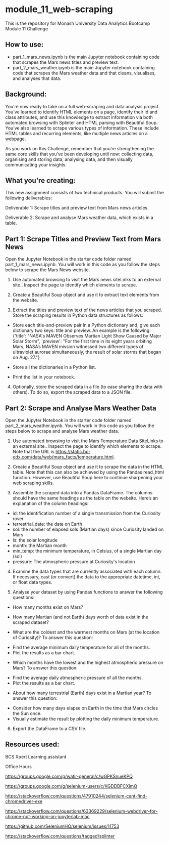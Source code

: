 # module_11_web-scraping

This is the repository for Monash University Data Analytics Bootcamp Module 11 Challenge

How to use:
--------------------------------------------------------------------------------------------------------------------------------

* part_1_mars_news.ipynb is the main Jupyter notebook containing code that scrapes the Mars news titles and preview text.
* part_2_mars_weather.ipynb is the main Jupyter notebook containing code that scrapes the Mars weather data and that cleans, visualises, and analyses that data.


Background:
--------------------------------------------------------------------------------------------------------------------------------
You’re now ready to take on a full web-scraping and data analysis project. You’ve learned to identify HTML elements on a page, identify their id and class attributes, and use this knowledge to extract information via both automated browsing with Splinter and HTML parsing with Beautiful Soup. You’ve also learned to scrape various types of information. These include HTML tables and recurring elements, like multiple news articles on a webpage.

As you work on this Challenge, remember that you’re strengthening the same core skills that you’ve been developing until now: collecting data, organising and storing data, analysing data, and then visually communicating your insights.

What you're creating:
--------------------------------------------------------------------------------------------------------------------------------
This new assignment consists of two technical products. You will submit the following deliverables:

Deliverable 1: Scrape titles and preview text from Mars news articles.

Deliverable 2: Scrape and analyse Mars weather data, which exists in a table.

Part 1: Scrape Titles and Preview Text from Mars News
--------------------------------------------------------------------------------------------------------------------------------

Open the Jupyter Notebook in the starter code folder named part_1_mars_news.ipynb. You will work in this code as you follow the steps below to scrape the Mars News website.

1. Use automated browsing to visit the Mars news siteLinks to an external site.. Inspect the page to identify which elements to scrape.

2. Create a Beautiful Soup object and use it to extract text elements from the website.

3. Extract the titles and preview text of the news articles that you scraped. Store the scraping results in Python data structures as follows:
* Store each title-and-preview pair in a Python dictionary and, give each dictionary two keys: title and preview. An example is the following:
{'title': "NASA's MAVEN Observes Martian Light Show Caused by Major Solar Storm", 
 'preview': "For the first time in its eight years orbiting Mars, NASA’s MAVEN mission witnessed two different types of ultraviolet aurorae simultaneously, the result of solar storms that began on Aug. 27."}


* Store all the dictionaries in a Python list.

* Print the list in your notebook.

4. Optionally, store the scraped data in a file (to ease sharing the data with others). To do so, export the scraped data to a JSON file.

Part 2: Scrape and Analyse Mars Weather Data
--------------------------------------------------------------------------------------------------------------------------------

Open the Jupyter Notebook in the starter code folder named part_2_mars_weather.ipynb. You will work in this code as you follow the steps below to scrape and analyse Mars weather data.

1. Use automated browsing to visit the Mars Temperature Data SiteLinks to an external site.. Inspect the page to identify which elements to scrape. Note that the URL is https://static.bc-edx.com/data/web/mars_facts/temperature.html.

2. Create a Beautiful Soup object and use it to scrape the data in the HTML table. Note that this can also be achieved by using the Pandas read_html function. However, use Beautiful Soup here to continue sharpening your web scraping skills.

3. Assemble the scraped data into a Pandas DataFrame. The columns should have the same headings as the table on the website. Here’s an explanation of the column headings:

* id: the identification number of a single transmission from the Curiosity rover
* terrestrial_date: the date on Earth
* sol: the number of elapsed sols (Martian days) since Curiosity landed on Mars
* ls: the solar longitude
* month: the Martian month
* min_temp: the minimum temperature, in Celsius, of a single Martian day (sol)
* pressure: The atmospheric pressure at Curiosity's location

4. Examine the data types that are currently associated with each column. If necessary, cast (or convert) the data to the appropriate datetime, int, or float data types.

5. Analyse your dataset by using Pandas functions to answer the following questions:

* How many months exist on Mars?

* How many Martian (and not Earth) days worth of data exist in the scraped dataset?

* What are the coldest and the warmest months on Mars (at the location of Curiosity)? To answer this question:
- Find the average minimum daily temperature for all of the months.
- Plot the results as a bar chart.

* Which months have the lowest and the highest atmospheric pressure on Mars? To answer this question:
- Find the average daily atmospheric pressure of all the months.
- Plot the results as a bar chart.

* About how many terrestrial (Earth) days exist in a Martian year? To answer this question:
- Consider how many days elapse on Earth in the time that Mars circles the Sun once.
- Visually estimate the result by plotting the daily minimum temperature.

 6. Export the DataFrame to a CSV file.


Resources used:
--------------------------------------------------------------------------------------------------------------------------------
BCS Xpert Learning assistant 

Office Hours

https://groups.google.com/g/watir-general/c/wGPKSnueKPQ

https://groups.google.com/g/selenium-users/c/KGDDBFCXlmQ

https://stackoverflow.com/questions/47910244/selenium-cant-find-chromedriver-exe

https://stackoverflow.com/questions/63369229/selenium-webdriver-for-chrome-not-working-on-jupyterlab-mac

https://github.com/SeleniumHQ/selenium/issues/11753

https://stackoverflow.com/questions/tagged/splinter
